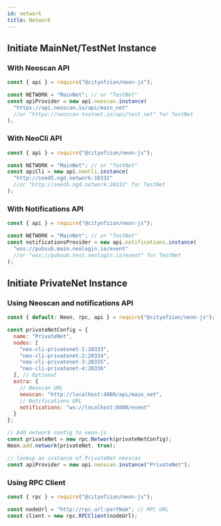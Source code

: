 ```yaml
---
id: network
title: Network
---
```


## Initiate MainNet/TestNet Instance

### With Neoscan API

```javascript
const { api } = require("@cityofzion/neon-js");

const NETWORK = "MainNet"; // or "TestNet"
const apiProvider = new api.neoscan.instance(
  "https://api.neoscan.io/api/main_net"
  //or "https://neoscan-testnet.io/api/test_net" for TestNet
);
```

### With NeoCli API

```javascript
const { api } = require("@cityofzion/neon-js");

const NETWORK = "MainNet"; // or "TestNet"
const apiCli = new api.neoCli.instance(
  "http://seed5.ngd.network:10332"
  //or "http://seed5.ngd.network:20332" for TestNet
);
```

### With Notifications API

```javascript
const { api } = require("@cityofzion/neon-js");

const NETWORK = "MainNet"; // or "TestNet"
const notificationsProvider = new api.notifications.instance(
  "wss://pubsub.main.neologin.io/event"
  //or "wss://pubsub.test.neologin.io/event" for TestNet
);
```

## Initiate PrivateNet Instance

### Using Neoscan and notifications API

```javascript
const { default: Neon, rpc, api } = require("@cityofzion/neon-js");

const privateNetConfig = {
  name: "PrivateNet",
  nodes: [
    "neo-cli-privatenet-1:20333",
    "neo-cli-privatenet-2:20334",
    "neo-cli-privatenet-3:20335",
    "neo-cli-privatenet-4:20336"
  ], // Optional
  extra: {
    // Neoscan URL
    neoscan: "http://localhost:4000/api/main_net",
    // Notifications URL
    notifications: "ws://localhost:8080/event"
  }
};

// Add network config to neon-js
const privateNet = new rpc.Network(privateNetConfig);
Neon.add.network(privateNet, true);

// lookup an instance of PrivateNet neoscan
const apiProvider = new api.neoscan.instance("PrivateNet");
```

### Using RPC Client

```javascript
const { rpc } = require("@cityofzion/neon-js");

const nodeUrl = "http://rpc.url:portNum"; // RPC URL
const client = new rpc.RPCClient(nodeUrl);
```
